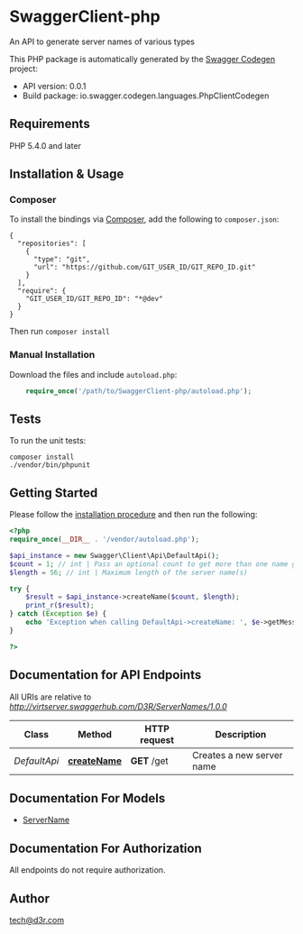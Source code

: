 # SwaggerClient-php
An API to generate server names of various types

This PHP package is automatically generated by the [Swagger Codegen](https://github.com/swagger-api/swagger-codegen) project:

- API version: 0.0.1
- Build package: io.swagger.codegen.languages.PhpClientCodegen

## Requirements

PHP 5.4.0 and later

## Installation & Usage
### Composer

To install the bindings via [Composer](http://getcomposer.org/), add the following to `composer.json`:

```
{
  "repositories": [
    {
      "type": "git",
      "url": "https://github.com/GIT_USER_ID/GIT_REPO_ID.git"
    }
  ],
  "require": {
    "GIT_USER_ID/GIT_REPO_ID": "*@dev"
  }
}
```

Then run `composer install`

### Manual Installation

Download the files and include `autoload.php`:

```php
    require_once('/path/to/SwaggerClient-php/autoload.php');
```

## Tests

To run the unit tests:

```
composer install
./vendor/bin/phpunit
```

## Getting Started

Please follow the [installation procedure](#installation--usage) and then run the following:

```php
<?php
require_once(__DIR__ . '/vendor/autoload.php');

$api_instance = new Swagger\Client\Api\DefaultApi();
$count = 1; // int | Pass an optional count to get more than one name generated
$length = 56; // int | Maximum length of the server name(s)

try {
    $result = $api_instance->createName($count, $length);
    print_r($result);
} catch (Exception $e) {
    echo 'Exception when calling DefaultApi->createName: ', $e->getMessage(), PHP_EOL;
}

?>
```

## Documentation for API Endpoints

All URIs are relative to *http://virtserver.swaggerhub.com/D3R/ServerNames/1.0.0*

Class | Method | HTTP request | Description
------------ | ------------- | ------------- | -------------
*DefaultApi* | [**createName**](docs/Api/DefaultApi.md#createname) | **GET** /get | Creates a new server name


## Documentation For Models

 - [ServerName](docs/Model/ServerName.md)


## Documentation For Authorization

 All endpoints do not require authorization.


## Author

tech@d3r.com


